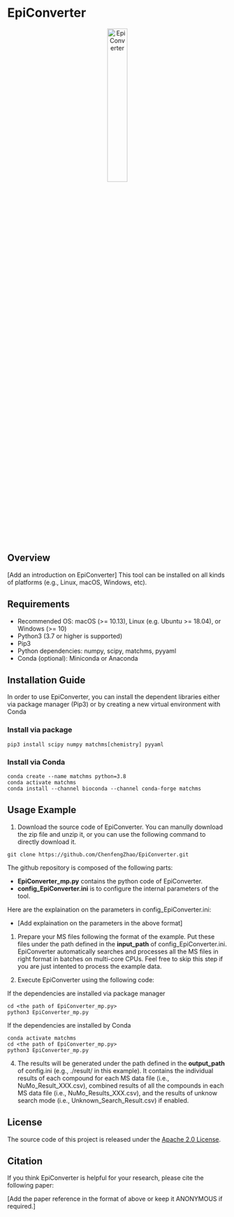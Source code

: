 # EpiConverter

<p align="center">
    <img width="30%" src="./EpiConverter_Logo.png" alt="EpiConverter"><br>
</p>

## Overview

[Add an introduction on EpiConverter] This tool can be installed on all kinds of platforms (e.g., Linux, macOS, Windows, etc).

## Requirements

- Recommended OS: macOS (>= 10.13), Linux (e.g. Ubuntu >= 18.04), or Windows (>= 10)
- Python3 (3.7 or higher is supported)
- Pip3
- Python dependencies: numpy, scipy, matchms, pyyaml
- Conda (optional): Miniconda or Anaconda

## Installation Guide

In order to use EpiConverter, you can install the dependent libraries either via package manager (Pip3) or by creating a new virtual environment with Conda

### Install via package

```
pip3 install scipy numpy matchms[chemistry] pyyaml
```

### Install via Conda

```
conda create --name matchms python=3.8
conda activate matchms
conda install --channel bioconda --channel conda-forge matchms
```

## Usage Example
1. Download the source code of EpiConverter. You can manully download the zip file and unzip it, or you can use the following command to directly download it.
```
git clone https://github.com/ChenfengZhao/EpiConverter.git
```
The github repository is composed of the following parts:
- **EpiConverter_mp.py** contains the python code of EpiConverter.
- **config_EpiConverter.ini** is to configure the internal parameters of the tool.

Here are the explaination on the parameters in config_EpiConverter.ini:
<!-- - **input_path**: folder contains MS data files (.mzXML)
- **output_path**: folder to save the NuMo Finder search results (.mzXML) 
- **customized_mods_list**: the (optional) user-defined library that is included for searching 
- **nucleoside_type**: the type of analytes, DNA or RNA
- **permethyl**: if permethylation is used for preparing the analytes
- **polarity**: instrument polarity in MS analysis 
- **ms1_mass_error_ppm**: mass tolerance for MS1 searching 
- **ms2_mass_error_ppm**: mass tolerance for MS2 searching 
- **min_rel_height**: (optional) relative intensity threshold for searching 
- **min_height**: (optional) absolute intensity threshold for searching 
- **min_mass**: (optional) minimum m/z that is considered for searching 
- **max_mass**: (optional) maximum m/z that is considered for searching 
- **gaussian_filter**: (optional) Gaussian distribution is used for peak filtering 
- **align_tolerance_min**: the time tolerance for MS1 and MS2 peak alignment 
- **unknown_search_mode**: enable searching for unknown modifications 
- **min_height_unknow_search**: the MS2 intensity threshold in the unknown search 
- **flex_mode**: (optional) ignoring of the requirements for monoisotopic distribution of analytes -->
- [Add explaination on the parameters in the above format]

  
1. Prepare your MS files following the format of the example. Put these files under the path defined in the **input_path** of config_EpiConverter.ini. EpiConverter automatically searches and processes all the MS files in right format in batches on multi-core CPUs. Feel free to skip this step if you are just intented to process the example data.

2. Execute EpiConverter using the following code:

If the dependencies are installed via package manager
```
cd <the path of EpiConverter_mp.py>
python3 EpiConverter_mp.py
```

If the dependencies are installed by Conda
```
conda activate matchms
cd <the path of EpiConverter_mp.py>
python3 EpiConverter_mp.py
```

4. The results will be generated under the path defined in the **output_path** of config.ini (e.g., ./result/ in this example). It contains the individual results of each compound for each MS data file (i.e., NuMo_Result_XXX.csv), combined results of all the compounds in each MS data file (i.e., NuMo_Results_XXX.csv), and the results of unknow search mode (i.e., Unknown_Search_Result.csv) if enabled.



## License
[Apache_2.0_license]: http://www.apache.org/licenses/LICENSE-2.0

The source code of this project is released under the [Apache 2.0 License][Apache_2.0_license].

## Citation
If you think EpiConverter is helpful for your research, please cite the following paper:

<!-- Xie, Y; De Luna Vitorino, F.N.; Chen, Y; Lempiäinen, J. K.; Zhao, C.; Steinbock, R. T.; Liu, X.; Lin, Z.; Zahn, E.; Garcia, A. L.; Weitzman, M. D.; Garcia, B. A., SWAMNA: a comprehensive platform for analysis of nucleic acid modifications. *Chemical Communications* **2023** -->

[Add the paper reference in the format of above or keep it ANONYMOUS if required.]

<!-- [ChemComm version](https://doi.org/10.1039/D3CC04402E)

[ChemRxiv version](https://chemrxiv.org/engage/chemrxiv/article-details/64f6a89079853bbd781e9eb7) -->
